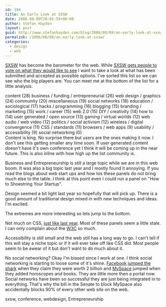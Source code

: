 ```yaml
---
id: 194
title: An Early Look at SXSW
date: 2006-08-09T20:01:59+00:00
author: Stefan Hayden
layout: post
guid: http://www.stefanhayden.com/blog/2006/08/09/an-early-look-at-sxsw/
permalink: /2006/08/09/an-early-look-at-sxsw/
categories:
  - design
  - web
---
```

<a href="http://2007.sxsw.com/">SXSW</a> has become the barometer for the web. While <a href="http://2007.sxsw.com/interactive/panel_picker/">SXSW gets people to vote on what they would like to see</a> I want to take a look at what has been submitted and accepted as possible options. I've sorted this list so we can see who the big players are. You can meet me at the bottom of the list for a little analysis.

content (28)
business / funding / entrepreneurial (26)
web design / graphics (24)
community (20)
miscellaneous (19)
social networks (18)
education / sociological (17)
hacks / programming (16)
blogging (15)
branding / marketing (15)
work / career (15)
web 2.0 (15)
DIY / creativity (14)
how to (14)
user generated / open source (13)
gaming / virtual worlds (12)
web audio / web video (12)
politics / social activism (12)
wireless / digital convergence (11)
CSS / standards (11)
browsers / web apps (9)
usability / accessibility (9)
social networking (0)
<br clear="all" />
Content is king. No surprise there but users are the ones making it now. I don't see this getting smaller any time soon. If user generated content doesn't have it's own conference yet I think it will be coming up in the near future. This is also inline with how high up the list community is.

Business and Entrepreneurship is still a large topic while we are in this web boom. It was also a big topic last year and I mostly found it annoying. If you read the blogs about web start ups and how tos these panels do not bring much else to the table. I think at this point even I could run a panel on "How to Shoestring Your Startup".

Design seemed a bit light last year so hopefully that will pick up. There is a good amount of traditional design mixed in with new techniques and ideas. I'm excited.

The extremes are more interesting so lets jump to the bottom.

Not much on CSS, <a href="http://2006.sxsw.com/">just like last year</a>. Most of these panels seem a little stale. I can only complain about the <a href="http://www.w3.org/">W3C</a> so much.

Accessibility is still small and the web still has a long way to go. I can't tell if this will stay a niche topic or if it will ever take off like CSS did. Most people seem to be awear of it but don't want to do much about it.

No social networking? Okay I'm biased since I work at one. I think social networking is starting to loose some of it's shine. <a href="http://www.facebook.com">Facebook</a> <a href="http://www.jumptheshark.com/">jumped the shark</a> when they claim they were worth 2 billion and <a href="http://www.myspace.com">MySpace</a> jumped when they added horoscopes and books. They are little more then a portal now. Social networks have been so successful they are just being integrated in to everything. That's why the bill in the Senate to block MySpace also accidentally blocks 90% of every other web site on the web.

<tags>sxsw, conference, webdesign, Entrepreneurship</tags>